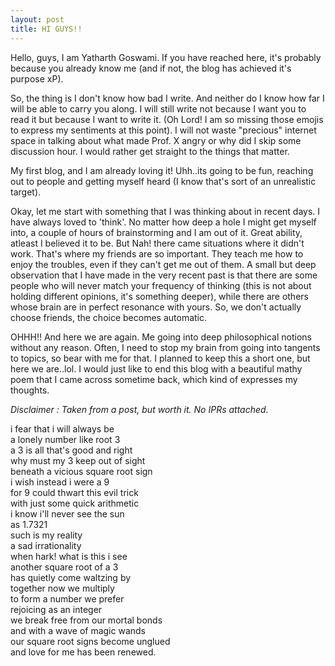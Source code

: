 ```yaml
---
layout: post
title: HI GUYS!!
---
```


Hello, guys, I am Yatharth Goswami. If you have reached here, it's probably because you already know me (and if not, the blog has achieved it's purpose xP). 

So, the thing is I don't know how bad I write. And neither do I know how far I will be able to carry you along. I will still write not because I want you to read it but because I want to write it. (Oh Lord! I am so missing those emojis to express my sentiments at this point). I will not waste "precious" internet space in talking about what made Prof. X angry or why did I skip some discussion hour. I would rather get straight to the things that matter. 

My first blog, and I am already loving it! Uhh..its going to be fun, reaching out to people and getting myself heard (I know that's sort of an unrealistic target). 

Okay, let me start with something that I was thinking about in recent days. I have always loved to 'think'. No matter how deep a hole I might get myself into, a couple of hours of brainstorming and I am out of it. Great ability, atleast I believed it to be. But Nah! there came situations where it didn't work. That's where my friends are so important. They teach me how to enjoy the troubles, even if they can't get me out of them. A small but deep observation that I have made in the very recent past is that there are some people who will never match your frequency of thinking (this is not about holding different opinions, it's something deeper), while there are others whose brain are in perfect resonance with yours. So, we don't actually choose friends, the choice becomes automatic. 

OHHH!! And here we are again. Me going into deep philosophical notions without any reason. Often, I need to stop my brain from going into tangents to topics, so bear with me for that. I planned to keep this a short one, but here we are..lol. I would just like to end this blog with a beautiful mathy poem that I came across sometime back, which kind of expresses my thoughts.

_Disclaimer : Taken from a post, but worth it. No IPRs attached._

i fear that i will always be
\
a lonely number like root 3
\
a 3 is all that's good and right
\
why must my 3 keep out of sight
\
beneath a vicious square root sign
\
i wish instead i were a 9
\
for 9 could thwart this evil trick
\
with just some quick arithmetic
\
i know i'll never see the sun
\
as 1.7321
\
such is my reality
\
a sad irrationality
\
when hark! what is this i see
\
another square root of a 3
\
has quietly come waltzing by
\
together now we multiply
\
to form a number we prefer
\
rejoicing as an integer
\
we break free from our mortal bonds
\
and with a wave of magic wands
\
our square root signs become unglued
\
and love for me has been renewed.
